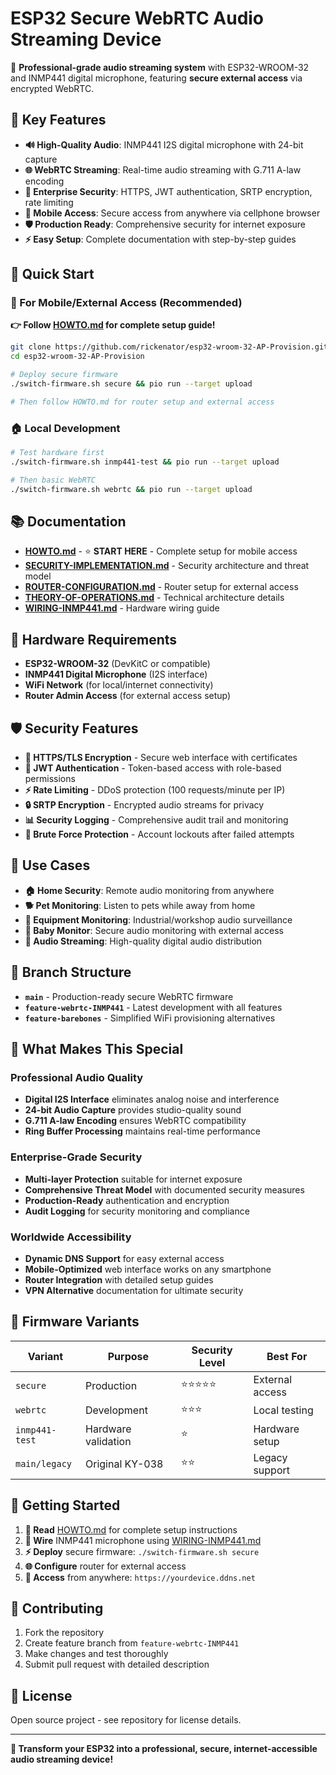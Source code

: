 # ESP32 Secure WebRTC Audio Streaming Device

🎤 **Professional-grade audio streaming system** with ESP32-WROOM-32 and INMP441 digital microphone, featuring **secure external access** via encrypted WebRTC.

## 🌟 **Key Features**

- **🔊 High-Quality Audio**: INMP441 I2S digital microphone with 24-bit capture
- **🌐 WebRTC Streaming**: Real-time audio streaming with G.711 A-law encoding
- **🔐 Enterprise Security**: HTTPS, JWT authentication, SRTP encryption, rate limiting
- **📱 Mobile Access**: Secure access from anywhere via cellphone browser
- **🛡️ Production Ready**: Comprehensive security for internet exposure
- **⚡ Easy Setup**: Complete documentation with step-by-step guides

## 🚀 **Quick Start**

### **📱 For Mobile/External Access (Recommended)**
**👉 Follow [HOWTO.md](HOWTO.md) for complete setup guide!**

```bash
git clone https://github.com/rickenator/esp32-wroom-32-AP-Provision.git
cd esp32-wroom-32-AP-Provision

# Deploy secure firmware
./switch-firmware.sh secure && pio run --target upload

# Then follow HOWTO.md for router setup and external access
```

### **🏠 Local Development**
```bash
# Test hardware first
./switch-firmware.sh inmp441-test && pio run --target upload

# Then basic WebRTC
./switch-firmware.sh webrtc && pio run --target upload
```

## 📚 **Documentation**

- **[HOWTO.md](HOWTO.md)** - ⭐ **START HERE** - Complete setup for mobile access
- **[SECURITY-IMPLEMENTATION.md](SECURITY-IMPLEMENTATION.md)** - Security architecture and threat model
- **[ROUTER-CONFIGURATION.md](ROUTER-CONFIGURATION.md)** - Router setup for external access
- **[THEORY-OF-OPERATIONS.md](THEORY-OF-OPERATIONS.md)** - Technical architecture details
- **[WIRING-INMP441.md](WIRING-INMP441.md)** - Hardware wiring guide

## 🔧 **Hardware Requirements**

- **ESP32-WROOM-32** (DevKitC or compatible)
- **INMP441 Digital Microphone** (I2S interface)
- **WiFi Network** (for local/internet connectivity)
- **Router Admin Access** (for external access setup)

## 🛡️ **Security Features**

- **🔐 HTTPS/TLS Encryption** - Secure web interface with certificates
- **🎫 JWT Authentication** - Token-based access with role-based permissions
- **⚡ Rate Limiting** - DDoS protection (100 requests/minute per IP)
- **🔒 SRTP Encryption** - Encrypted audio streams for privacy
- **📊 Security Logging** - Comprehensive audit trail and monitoring
- **🛑 Brute Force Protection** - Account lockouts after failed attempts

## 📱 **Use Cases**

- **🏠 Home Security**: Remote audio monitoring from anywhere
- **🐕 Pet Monitoring**: Listen to pets while away from home
- **🔧 Equipment Monitoring**: Industrial/workshop audio surveillance
- **👶 Baby Monitor**: Secure audio monitoring with external access
- **🎵 Audio Streaming**: High-quality digital audio distribution

## 🌿 **Branch Structure**

- **`main`** - Production-ready secure WebRTC firmware
- **`feature-webrtc-INMP441`** - Latest development with all features
- **`feature-barebones`** - Simplified WiFi provisioning alternatives

## 🎯 **What Makes This Special**

### **Professional Audio Quality**
- **Digital I2S Interface** eliminates analog noise and interference
- **24-bit Audio Capture** provides studio-quality sound
- **G.711 A-law Encoding** ensures WebRTC compatibility
- **Ring Buffer Processing** maintains real-time performance

### **Enterprise-Grade Security**
- **Multi-layer Protection** suitable for internet exposure
- **Comprehensive Threat Model** with documented security measures
- **Production-Ready** authentication and encryption
- **Audit Logging** for security monitoring and compliance

### **Worldwide Accessibility**
- **Dynamic DNS Support** for easy external access
- **Mobile-Optimized** web interface works on any smartphone
- **Router Integration** with detailed setup guides
- **VPN Alternative** documentation for ultimate security

## 🔄 **Firmware Variants**

| Variant | Purpose | Security Level | Best For |
|---------|---------|----------------|----------|
| `secure` | Production | ⭐⭐⭐⭐⭐ | External access |
| `webrtc` | Development | ⭐⭐⭐ | Local testing |
| `inmp441-test` | Hardware validation | ⭐ | Hardware setup |
| `main/legacy` | Original KY-038 | ⭐⭐ | Legacy support |

## 🚀 **Getting Started**

1. **📖 Read** [HOWTO.md](HOWTO.md) for complete setup instructions
2. **🔌 Wire** INMP441 microphone using [WIRING-INMP441.md](WIRING-INMP441.md)
3. **⚡ Deploy** secure firmware: `./switch-firmware.sh secure`
4. **🌐 Configure** router for external access
5. **📱 Access** from anywhere: `https://yourdevice.ddns.net`

## 🤝 **Contributing**

1. Fork the repository
2. Create feature branch from `feature-webrtc-INMP441`
3. Make changes and test thoroughly
4. Submit pull request with detailed description

## 📄 **License**

Open source project - see repository for license details.

---

**🎉 Transform your ESP32 into a professional, secure, internet-accessible audio streaming device!**
